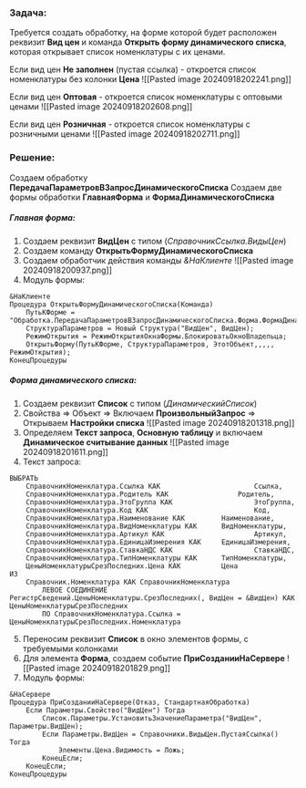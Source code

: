 ### Задача:
Требуется создать обработку, на форме которой будет расположен реквизит **Вид цен** и команда **Открыть форму динамического списка**, которая открывает список номенклатуры с их ценами.

Если вид цен **Не заполнен** (пустая ссылка) - откроется список номенклатуры без колонки **Цена**
![[Pasted image 20240918202241.png]]

Если вид цен **Оптовая** - откроется список номенклатуры с оптовыми ценами
![[Pasted image 20240918202608.png]]

Если вид цен **Розничная** - откроется список номенклатуры с розничными ценами
![[Pasted image 20240918202711.png]]
### Решение:
Создаем обработку **ПередачаПараметровВЗапросДинамическогоСписка**
Создаем две формы обработки **ГлавнаяФорма** и **ФормаДинамическогоСписка**
##### Главная форма:
1. Создаем реквизит **ВидЦен** с типом (*СправочникСсылка.ВидыЦен*)
2. Создаем команду **ОткрытьФормуДинамическогоСписка** 
3. Создаем обработчик действия команды *&НаКлиенте*
![[Pasted image 20240918200937.png]]
4. Модуль формы:
```bsl
&НаКлиенте
Процедура ОткрытьФормуДинамическогоСписка(Команда)
	ПутьКФорме = "Обработка.ПередачаПараметровВЗапросДинамическогоСписка.Форма.ФормаДинамическогоСписка";	
	СтруктураПараметров = Новый Структура("ВидЦен", ВидЦен);
	РежимОткрытия = РежимОткрытияОкнаФормы.БлокироватьОкноВладельца;
	ОткрытьФорму(ПутьКФорме, СтруктураПараметров, ЭтотОбъект,,,,, РежимОткрытия);
КонецПроцедуры
```

##### Форма динамического списка:
1. Создаем реквизит **Список** с типом (*ДинамическийСписок*)
2. Свойства => Объект => Включаем **ПроизвольныйЗапрос** => Открываем **Настройки списка**
![[Pasted image 20240918201318.png]]
3. Определяем **Текст запроса**, **Основную таблицу** и включаем **Динамическое считывание данных**
![[Pasted image 20240918201611.png]]
4. Текст запроса:
```bsl
ВЫБРАТЬ
	СправочникНоменклатура.Ссылка КАК						Ссылка,
	СправочникНоменклатура.Родитель КАК					Родитель,
	СправочникНоменклатура.ЭтоГруппа КАК					ЭтоГруппа,
	СправочникНоменклатура.Код КАК							Код,
	СправочникНоменклатура.Наименование КАК			Наименование,
	СправочникНоменклатура.ВидНоменклатуры КАК		ВидНоменклатуры,
	СправочникНоменклатура.Артикул КАК						Артикул,
	СправочникНоменклатура.ЕдиницаИзмерения КАК		ЕдиницаИзмерения,
	СправочникНоменклатура.СтавкаНДС КАК					СтавкаНДС,
	СправочникНоменклатура.ТипНоменклатуры КАК		ТипНоменклатуры,
	ЦеныНоменклатурыСрезПоследних.Цена КАК			Цена
ИЗ
	Справочник.Номенклатура КАК СправочникНоменклатура
		ЛЕВОЕ СОЕДИНЕНИЕ РегистрСведений.ЦеныНоменклатуры.СрезПоследних(, ВидЦен = &ВидЦен) КАК ЦеныНоменклатурыСрезПоследних
		ПО СправочникНоменклатура.Ссылка = ЦеныНоменклатурыСрезПоследних.Номенклатура
```
5. Переносим реквизит **Список** в окно элементов формы, с требуемыми колонками
6. Для элемента **Форма**, создаем событие **ПриСозданииНаСервере**
![[Pasted image 20240918201829.png]]
7. Модуль формы:
```bsl
&НаСервере
Процедура ПриСозданииНаСервере(Отказ, СтандартнаяОбработка)
	Если Параметры.Свойство("ВидЦен") Тогда
		Список.Параметры.УстановитьЗначениеПараметра("ВидЦен", Параметры.ВидЦен);
		Если Параметры.ВидЦен = Справочники.ВидыЦен.ПустаяСсылка() Тогда
			Элементы.Цена.Видимость = Ложь;
		КонецЕсли;
	КонецЕсли;
КонецПроцедуры
```